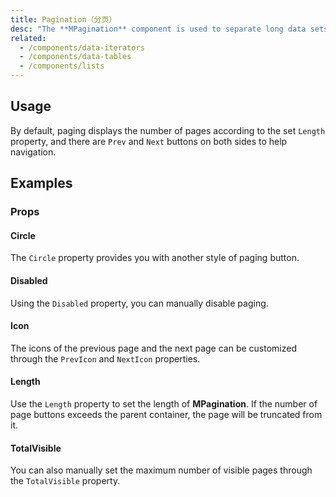 ```yaml
---
title: Pagination（分页）
desc: "The **MPagination** component is used to separate long data sets so that user data information can be known. Provided the amount, the paging component will automatically scale. The current maintenance page provides value easily."
related:
  - /components/data-iterators
  - /components/data-tables
  - /components/lists
---
```


## Usage

By default, paging displays the number of pages according to the set `Length` property, and there are `Prev` and `Next` buttons on both sides to help navigation.

<pagination-usage></pagination-usage>

## Examples

### Props

#### Circle

The `Circle` property provides you with another style of paging button.

<masa-example file="Examples.pagination.Circle"></masa-example>

#### Disabled

Using the `Disabled` property, you can manually disable paging.

<masa-example file="Examples.pagination.Disabled"></masa-example>

#### Icon

The icons of the previous page and the next page can be customized through the `PrevIcon` and `NextIcon` properties.

<masa-example file="Examples.pagination.Icon"></masa-example>

#### Length

Use the `Length` property to set the length of **MPagination**. If the number of page buttons exceeds the parent container, the page will be truncated from it.

<masa-example file="Examples.pagination.Length"></masa-example>

#### TotalVisible

You can also manually set the maximum number of visible pages through the `TotalVisible` property.

<masa-example file="Examples.pagination.TotalVisible"></masa-example>